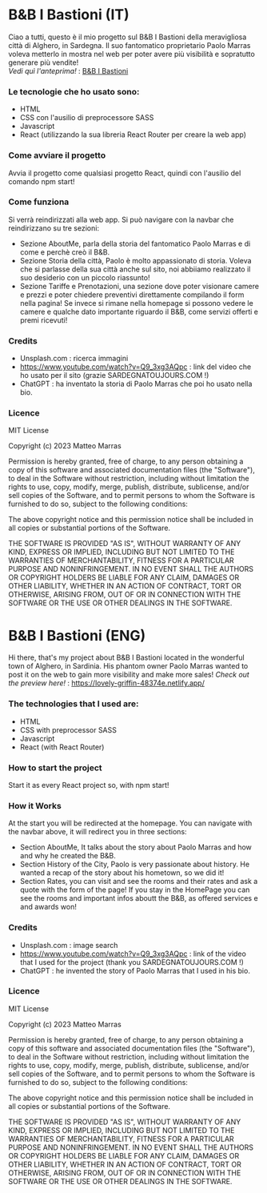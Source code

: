 # B&B I Bastioni (IT)
Ciao a tutti, questo è il mio progetto sul B&B I Bastioni della meravigliosa città di Alghero, in Sardegna.
Il suo fantomatico proprietario Paolo Marras voleva metterlo in mostra nel web per poter avere più visibilità e sopratutto generare più vendite!  
*Vedi quì l'anteprima!* : [B&B I Bastioni](https://lovely-griffin-48374e.netlify.app/)
### Le tecnologie che ho usato sono:
* HTML
* CSS con l'ausilio di preprocessore SASS
* Javascript
* React (utilizzando la sua libreria React Router per creare la web app)
### Come avviare il progetto
Avvia il progetto come qualsiasi progetto React, quindi con l'ausilio del comando npm start!
### Come funziona
Si verrà reindirizzati alla web app. Si può navigare con la navbar che reindirizzano su tre sezioni:
* Sezione AboutMe, parla della storia del fantomatico Paolo Marras e di come e perchè creò il B&B.
* Sezione Storia della città, Paolo è molto appassionato di storia. Voleva che si parlasse della sua città anche sul sito, noi abbiiamo realizzato il suo desiderio con un piccolo riassunto!
* Sezione Tariffe e Prenotazioni, una sezione dove poter visionare camere e prezzi e poter chiedere preventivi direttamente compilando il form nella pagina!
Se invece si rimane nella homepage si possono vedere le camere e qualche dato importante riguardo il B&B, come servizi offerti e premi ricevuti!
### Credits
* Unsplash.com : ricerca immagini
* https://www.youtube.com/watch?v=Q9_3xg3AQpc : link del video che ho usato per il sito (grazie SARDEGNATOUJOURS.COM !)
* ChatGPT : ha inventato la storia di Paolo Marras che poi ho usato nella bio.
### Licence
MIT License

Copyright (c) 2023 Matteo Marras

Permission is hereby granted, free of charge, to any person obtaining a copy
of this software and associated documentation files (the "Software"), to deal
in the Software without restriction, including without limitation the rights
to use, copy, modify, merge, publish, distribute, sublicense, and/or sell
copies of the Software, and to permit persons to whom the Software is
furnished to do so, subject to the following conditions:

The above copyright notice and this permission notice shall be included in all
copies or substantial portions of the Software.

THE SOFTWARE IS PROVIDED "AS IS", WITHOUT WARRANTY OF ANY KIND, EXPRESS OR
IMPLIED, INCLUDING BUT NOT LIMITED TO THE WARRANTIES OF MERCHANTABILITY,
FITNESS FOR A PARTICULAR PURPOSE AND NONINFRINGEMENT. IN NO EVENT SHALL THE
AUTHORS OR COPYRIGHT HOLDERS BE LIABLE FOR ANY CLAIM, DAMAGES OR OTHER
LIABILITY, WHETHER IN AN ACTION OF CONTRACT, TORT OR OTHERWISE, ARISING FROM,
OUT OF OR IN CONNECTION WITH THE SOFTWARE OR THE USE OR OTHER DEALINGS IN THE
SOFTWARE.


# B&B I Bastioni (ENG)
Hi there, that's my project about B&B I Bastioni located in the wonderful town of Alghero, in Sardinia.
His phantom owner Paolo Marras wanted to post it on the web to gain more visibility and make more sales! 
*Check out the preview here!* : https://lovely-griffin-48374e.netlify.app/
### The technologies that I used are:
* HTML
* CSS with preprocessor SASS
* Javascript
* React (with React Router)
### How to start the project
Start it as every React project so, with npm start!
### How it Works
At the start you will be redirected at the homepage. You can navigate with the navbar above, it will redirect you in three sections:
* Section AboutMe, It talks about the story about Paolo Marras and how and why he created the B&B.
* Section History of the City, Paolo is very passionate about history. He wanted a recap of the story about his hometown, so we did it!
* Section Rates, you can visit and see the rooms and their rates and ask a quote with the form of the page!
If you stay in the HomePage you can see the rooms and important infos aboutt the B&B, as offered services e and awards won!
### Credits
* Unsplash.com : image search
* https://www.youtube.com/watch?v=Q9_3xg3AQpc : link of the video that I used for the project (thank you SARDEGNATOUJOURS.COM !)
* ChatGPT : he invented the story of Paolo Marras that I used in his bio.
### Licence
MIT License

Copyright (c) 2023 Matteo Marras

Permission is hereby granted, free of charge, to any person obtaining a copy
of this software and associated documentation files (the "Software"), to deal
in the Software without restriction, including without limitation the rights
to use, copy, modify, merge, publish, distribute, sublicense, and/or sell
copies of the Software, and to permit persons to whom the Software is
furnished to do so, subject to the following conditions:

The above copyright notice and this permission notice shall be included in all
copies or substantial portions of the Software.

THE SOFTWARE IS PROVIDED "AS IS", WITHOUT WARRANTY OF ANY KIND, EXPRESS OR
IMPLIED, INCLUDING BUT NOT LIMITED TO THE WARRANTIES OF MERCHANTABILITY,
FITNESS FOR A PARTICULAR PURPOSE AND NONINFRINGEMENT. IN NO EVENT SHALL THE
AUTHORS OR COPYRIGHT HOLDERS BE LIABLE FOR ANY CLAIM, DAMAGES OR OTHER
LIABILITY, WHETHER IN AN ACTION OF CONTRACT, TORT OR OTHERWISE, ARISING FROM,
OUT OF OR IN CONNECTION WITH THE SOFTWARE OR THE USE OR OTHER DEALINGS IN THE
SOFTWARE.
